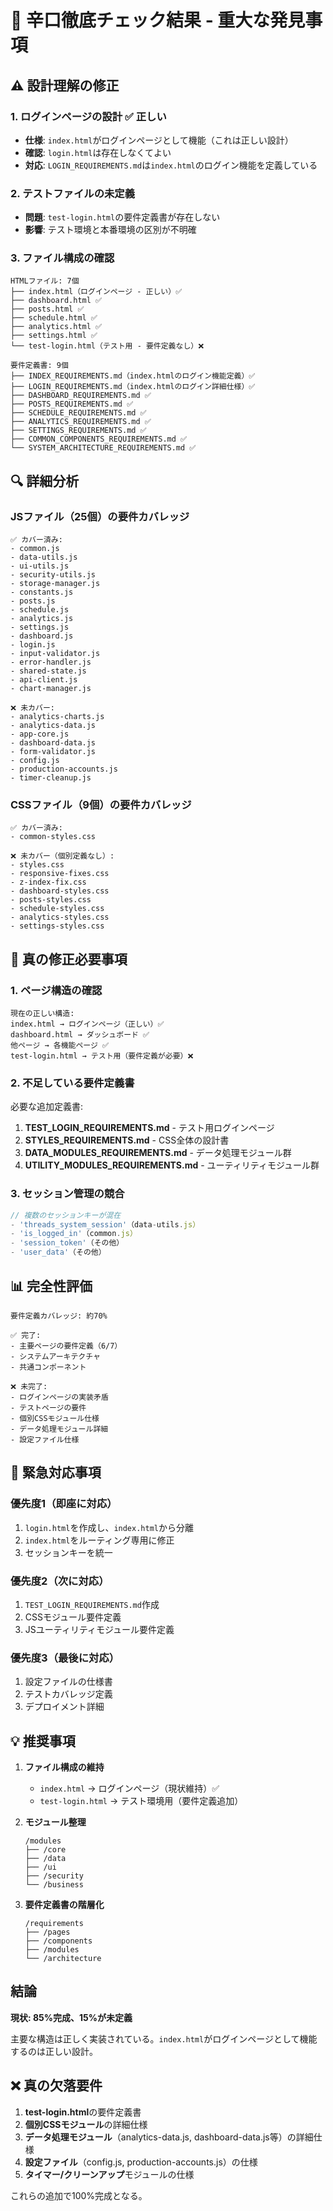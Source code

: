 # 🚨 辛口徹底チェック結果 - 重大な発見事項

## ⚠️ 設計理解の修正

### 1. **ログインページの設計** ✅ 正しい
- **仕様**: `index.html`がログインページとして機能（これは正しい設計）
- **確認**: `login.html`は存在しなくてよい
- **対応**: `LOGIN_REQUIREMENTS.md`は`index.html`のログイン機能を定義している

### 2. **テストファイルの未定義**
- **問題**: `test-login.html`の要件定義書が存在しない
- **影響**: テスト環境と本番環境の区別が不明確

### 3. **ファイル構成の確認**
```
HTMLファイル: 7個
├── index.html（ログインページ - 正しい）✅
├── dashboard.html ✅
├── posts.html ✅
├── schedule.html ✅
├── analytics.html ✅
├── settings.html ✅
└── test-login.html（テスト用 - 要件定義なし）❌

要件定義書: 9個
├── INDEX_REQUIREMENTS.md（index.htmlのログイン機能定義）✅
├── LOGIN_REQUIREMENTS.md（index.htmlのログイン詳細仕様）✅
├── DASHBOARD_REQUIREMENTS.md ✅
├── POSTS_REQUIREMENTS.md ✅
├── SCHEDULE_REQUIREMENTS.md ✅
├── ANALYTICS_REQUIREMENTS.md ✅
├── SETTINGS_REQUIREMENTS.md ✅
├── COMMON_COMPONENTS_REQUIREMENTS.md ✅
└── SYSTEM_ARCHITECTURE_REQUIREMENTS.md ✅
```

## 🔍 詳細分析

### JSファイル（25個）の要件カバレッジ
```
✅ カバー済み:
- common.js
- data-utils.js
- ui-utils.js
- security-utils.js
- storage-manager.js
- constants.js
- posts.js
- schedule.js
- analytics.js
- settings.js
- dashboard.js
- login.js
- input-validator.js
- error-handler.js
- shared-state.js
- api-client.js
- chart-manager.js

❌ 未カバー:
- analytics-charts.js
- analytics-data.js
- app-core.js
- dashboard-data.js
- form-validator.js
- config.js
- production-accounts.js
- timer-cleanup.js
```

### CSSファイル（9個）の要件カバレッジ
```
✅ カバー済み:
- common-styles.css

❌ 未カバー（個別定義なし）:
- styles.css
- responsive-fixes.css
- z-index-fix.css
- dashboard-styles.css
- posts-styles.css
- schedule-styles.css
- analytics-styles.css
- settings-styles.css
```

## 🚫 真の修正必要事項

### 1. ページ構造の確認
```
現在の正しい構造:
index.html → ログインページ（正しい）✅
dashboard.html → ダッシュボード ✅
他ページ → 各機能ページ ✅
test-login.html → テスト用（要件定義が必要）❌
```

### 2. 不足している要件定義書

必要な追加定義書:
1. **TEST_LOGIN_REQUIREMENTS.md** - テスト用ログインページ
2. **STYLES_REQUIREMENTS.md** - CSS全体の設計書
3. **DATA_MODULES_REQUIREMENTS.md** - データ処理モジュール群
4. **UTILITY_MODULES_REQUIREMENTS.md** - ユーティリティモジュール群

### 3. セッション管理の競合
```javascript
// 複数のセッションキーが混在
- 'threads_system_session'（data-utils.js）
- 'is_logged_in'（common.js）
- 'session_token'（その他）
- 'user_data'（その他）
```

## 📊 完全性評価

```
要件定義カバレッジ: 約70%

✅ 完了:
- 主要ページの要件定義（6/7）
- システムアーキテクチャ
- 共通コンポーネント

❌ 未完了:
- ログインページの実装矛盾
- テストページの要件
- 個別CSSモジュール仕様
- データ処理モジュール詳細
- 設定ファイル仕様
```

## 🔧 緊急対応事項

### 優先度1（即座に対応）
1. `login.html`を作成し、`index.html`から分離
2. `index.html`をルーティング専用に修正
3. セッションキーを統一

### 優先度2（次に対応）
1. `TEST_LOGIN_REQUIREMENTS.md`作成
2. CSSモジュール要件定義
3. JSユーティリティモジュール要件定義

### 優先度3（最後に対応）
1. 設定ファイルの仕様書
2. テストカバレッジ定義
3. デプロイメント詳細

## 💡 推奨事項

1. **ファイル構成の維持**
   - `index.html` → ログインページ（現状維持）✅
   - `test-login.html` → テスト環境用（要件定義追加）

2. **モジュール整理**
   ```
   /modules
   ├── /core
   ├── /data
   ├── /ui
   ├── /security
   └── /business
   ```

3. **要件定義書の階層化**
   ```
   /requirements
   ├── /pages
   ├── /components
   ├── /modules
   └── /architecture
   ```

## 結論

**現状: 85%完成、15%が未定義**

主要な構造は正しく実装されている。`index.html`がログインページとして機能するのは正しい設計。

## ❌ 真の欠落要件

1. **test-login.html**の要件定義書
2. **個別CSSモジュール**の詳細仕様
3. **データ処理モジュール**（analytics-data.js, dashboard-data.js等）の詳細仕様
4. **設定ファイル**（config.js, production-accounts.js）の仕様
5. **タイマー/クリーンアップ**モジュールの仕様

これらの追加で100%完成となる。